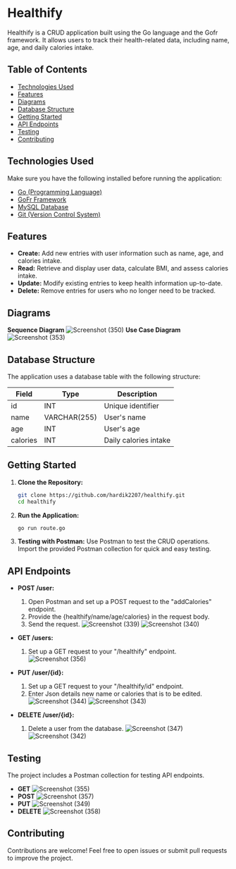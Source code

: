 # Healthify

Healthify is a CRUD application built using the Go language and the Gofr framework. It allows users to track their health-related data, including name, age, and daily calories intake.

## Table of Contents

- [Technologies Used](#features)
- [Features](#features)
- [Diagrams](#diagrams)
- [Database Structure](#features)
- [Getting Started](#getting-started)
- [API Endpoints](#api-endpoints)
- [Testing](#testing)
- [Contributing](#contributing)

## Technologies Used
Make sure you have the following installed before running the application:

- [Go (Programming Language)](https://golang.org/dl/)
- [GoFr Framework](https://gofr.dev/)
- [MySQL Database](https://dev.mysql.com/downloads/) 
- [Git (Version Control System)](https://git-scm.com/downloads/)
## Features

- **Create:** Add new entries with user information such as name, age, and calories intake.
- **Read:** Retrieve and display user data, calculate BMI, and assess calories intake.
- **Update:** Modify existing entries to keep health information up-to-date.
- **Delete:** Remove entries for users who no longer need to be tracked.

## Diagrams

**Sequence Diagram** ![Screenshot (350)](https://github.com/HARDIK2207/Healthify/assets/84044856/84d46d16-50ef-4897-8e2d-a0a876956010)
**Use Case Diagram** ![Screenshot (353)](https://github.com/HARDIK2207/Healthify/assets/84044856/2637ac0b-768a-4544-b482-3461732ce885)


## Database Structure

The application uses a database table with the following structure:

| Field    | Type         | Description                   |
|----------|--------------|-------------------------------|
| id       | INT          | Unique identifier             |
| name     | VARCHAR(255) | User's name                   |
| age      | INT          | User's age                    |
| calories | INT          | Daily calories intake         |


## Getting Started

1. **Clone the Repository:**
    ```bash
    git clone https://github.com/hardik2207/healthify.git
    cd healthify
    ```

2. **Run the Application:**
    ```bash
    go run route.go
    ```

5. **Testing with Postman:**
    Use Postman to test the CRUD operations. Import the provided Postman collection for quick and easy testing.

## API Endpoints

- **POST /user:** 
     1. Open Postman and set up a POST request to the "addCalories" endpoint.
     2. Provide the {healthify/name/age/calories} in the request body.
     3. Send the request.
    ![Screenshot (339)](https://github.com/HARDIK2207/Healthify/assets/84044856/a1d5ceb7-7429-4eb8-a311-50ce7aa82851)
    ![Screenshot (340)](https://github.com/HARDIK2207/Healthify/assets/84044856/c3a1bf31-6c4c-4547-98ef-44267d4ca1af)

- **GET /users:**
    1. Set up a GET request to your "/healthify" endpoint.
    ![Screenshot (356)](https://github.com/HARDIK2207/Healthify/assets/84044856/3819d937-cc7b-4cc0-98a8-a3c833d2fa2c)

- **PUT /user/{id}:**
    1. Set up a GET request to your "/healthify/id" endpoint.
    2. Enter Json details new name or calories that is to be edited.
    ![Screenshot (344)](https://github.com/HARDIK2207/Healthify/assets/84044856/103a0c1c-2e7c-4b3e-ba06-bcb50489ceb1)
    ![Screenshot (343)](https://github.com/HARDIK2207/Healthify/assets/84044856/51b48bd3-c22b-4a85-bb5e-2deb21ed1246)

- **DELETE /user/{id}:**
    1. Delete a user from the database.
    ![Screenshot (347)](https://github.com/HARDIK2207/Healthify/assets/84044856/f756c782-5432-42b1-abae-837e5a711021)
    ![Screenshot (342)](https://github.com/HARDIK2207/Healthify/assets/84044856/8aa3ac4a-9f45-4035-afec-3f0afbccc22c)

## Testing

The project includes a Postman collection for testing API endpoints.

 - **GET**
    ![Screenshot (355)](https://github.com/HARDIK2207/Healthify/assets/84044856/6fab24e0-c4af-4040-ae06-810b428554c5)
- **POST**
    ![Screenshot (357)](https://github.com/HARDIK2207/Healthify/assets/84044856/279e9406-7ae5-4f4a-b27f-08e74335f6b4)
- **PUT**
    ![Screenshot (349)](https://github.com/HARDIK2207/Healthify/assets/84044856/5a8c3d91-15f2-4188-be8a-c7f11cfa62d8)
- **DELETE**
    ![Screenshot (358)](https://github.com/HARDIK2207/Healthify/assets/84044856/9a4b7994-035f-4b0a-b6da-212233528e5b)

## Contributing

Contributions are welcome! Feel free to open issues or submit pull requests to improve the project.




